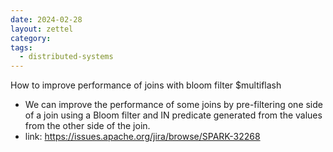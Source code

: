 ```yaml
---
date: 2024-02-28
layout: zettel
category: 
tags:
  - distributed-systems
---
```

How to improve performance of joins with bloom filter
$multiflash
- We can improve the performance of some joins by pre-filtering one side of a join using a Bloom filter and IN predicate generated from the values from the other side of the join.
- link: https://issues.apache.org/jira/browse/SPARK-32268